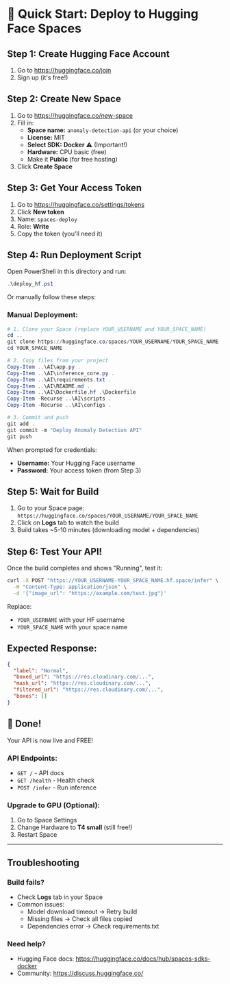 # 🚀 Quick Start: Deploy to Hugging Face Spaces

## Step 1: Create Hugging Face Account
1. Go to https://huggingface.co/join
2. Sign up (it's free!)

## Step 2: Create New Space
1. Go to https://huggingface.co/new-space
2. Fill in:
   - **Space name:** `anomaly-detection-api` (or your choice)
   - **License:** MIT
   - **Select SDK:** **Docker** ⚠️ (Important!)
   - **Hardware:** CPU basic (free)
   - Make it **Public** (for free hosting)
3. Click **Create Space**

## Step 3: Get Your Access Token
1. Go to https://huggingface.co/settings/tokens
2. Click **New token**
3. Name: `spaces-deploy`
4. Role: **Write**
5. Copy the token (you'll need it)

## Step 4: Run Deployment Script

Open PowerShell in this directory and run:

```powershell
.\deploy_hf.ps1
```

Or manually follow these steps:

### Manual Deployment:

```powershell
# 1. Clone your Space (replace YOUR_USERNAME and YOUR_SPACE_NAME)
cd ..
git clone https://huggingface.co/spaces/YOUR_USERNAME/YOUR_SPACE_NAME
cd YOUR_SPACE_NAME

# 2. Copy files from your project
Copy-Item ..\AI\app.py .
Copy-Item ..\AI\inference_core.py .
Copy-Item ..\AI\requirements.txt .
Copy-Item ..\AI\README.md .
Copy-Item ..\AI\Dockerfile.hf .\Dockerfile
Copy-Item -Recurse ..\AI\scripts .
Copy-Item -Recurse ..\AI\configs .

# 3. Commit and push
git add .
git commit -m "Deploy Anomaly Detection API"
git push
```

When prompted for credentials:
- **Username:** Your Hugging Face username
- **Password:** Your access token (from Step 3)

## Step 5: Wait for Build

1. Go to your Space page: `https://huggingface.co/spaces/YOUR_USERNAME/YOUR_SPACE_NAME`
2. Click on **Logs** tab to watch the build
3. Build takes ~5-10 minutes (downloading model + dependencies)

## Step 6: Test Your API!

Once the build completes and shows "Running", test it:

```bash
curl -X POST "https://YOUR_USERNAME-YOUR_SPACE_NAME.hf.space/infer" \
  -H "Content-Type: application/json" \
  -d '{"image_url": "https://example.com/test.jpg"}'
```

Replace:
- `YOUR_USERNAME` with your HF username
- `YOUR_SPACE_NAME` with your space name

## Expected Response:

```json
{
  "label": "Normal",
  "boxed_url": "https://res.cloudinary.com/...",
  "mask_url": "https://res.cloudinary.com/...",
  "filtered_url": "https://res.cloudinary.com/...",
  "boxes": []
}
```

## 🎉 Done!

Your API is now live and FREE!

### API Endpoints:
- `GET /` - API docs
- `GET /health` - Health check  
- `POST /infer` - Run inference

### Upgrade to GPU (Optional):
1. Go to Space Settings
2. Change Hardware to **T4 small** (still free!)
3. Restart Space

---

## Troubleshooting

### Build fails?
- Check **Logs** tab in your Space
- Common issues:
  - Model download timeout → Retry build
  - Missing files → Check all files copied
  - Dependencies error → Check requirements.txt

### Need help?
- Hugging Face docs: https://huggingface.co/docs/hub/spaces-sdks-docker
- Community: https://discuss.huggingface.co/
